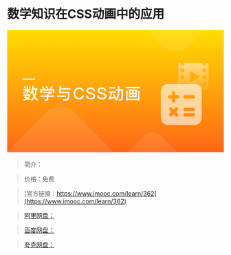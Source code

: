 # 数学知识在CSS动画中的应用

![img](../../assets/5fe442e40001eb0205400304.jpg)

> 简介：

> 价格：免费

> [官方链接：https://www.imooc.com/learn/362](https://www.imooc.com/learn/362)

> [阿里网盘：]()

> [百度网盘：]()

> [夸克网盘：]()
